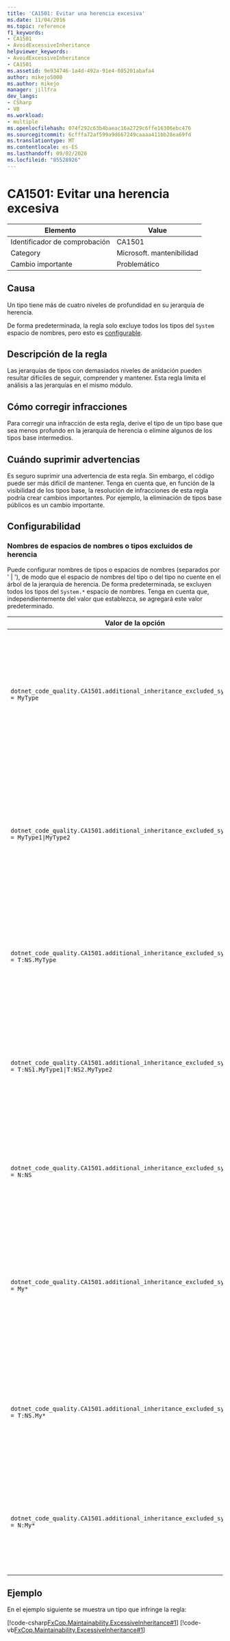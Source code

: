 ```yaml
---
title: 'CA1501: Evitar una herencia excesiva'
ms.date: 11/04/2016
ms.topic: reference
f1_keywords:
- CA1501
- AvoidExcessiveInheritance
helpviewer_keywords:
- AvoidExcessiveInheritance
- CA1501
ms.assetid: 9e934746-1a4d-492a-91e4-085201abafa4
author: mikejo5000
ms.author: mikejo
manager: jillfra
dev_langs:
- CSharp
- VB
ms.workload:
- multiple
ms.openlocfilehash: 074f292c63b4baeac16a2729c6ffe16306ebc476
ms.sourcegitcommit: 6cfffa72af599a9d667249caaaa411bb28ea69fd
ms.translationtype: MT
ms.contentlocale: es-ES
ms.lasthandoff: 09/02/2020
ms.locfileid: "85528926"
---
```

# <a name="ca1501-avoid-excessive-inheritance"></a>CA1501: Evitar una herencia excesiva

|Elemento|Value|
|-|-|
|Identificador de comprobación|CA1501|
|Category|Microsoft. mantenibilidad|
|Cambio importante|Problemático|

## <a name="cause"></a>Causa

Un tipo tiene más de cuatro niveles de profundidad en su jerarquía de herencia.

De forma predeterminada, la regla solo excluye todos los tipos del `System` espacio de nombres, pero esto es [configurable](#configurability).

## <a name="rule-description"></a>Descripción de la regla

Las jerarquías de tipos con demasiados niveles de anidación pueden resultar difíciles de seguir, comprender y mantener. Esta regla limita el análisis a las jerarquías en el mismo módulo.

## <a name="how-to-fix-violations"></a>Cómo corregir infracciones

Para corregir una infracción de esta regla, derive el tipo de un tipo base que sea menos profundo en la jerarquía de herencia o elimine algunos de los tipos base intermedios.

## <a name="when-to-suppress-warnings"></a>Cuándo suprimir advertencias

Es seguro suprimir una advertencia de esta regla. Sin embargo, el código puede ser más difícil de mantener. Tenga en cuenta que, en función de la visibilidad de los tipos base, la resolución de infracciones de esta regla podría crear cambios importantes. Por ejemplo, la eliminación de tipos base públicos es un cambio importante.

## <a name="configurability"></a>Configurabilidad

### <a name="inheritance-excluded-type-or-namespace-names"></a>Nombres de espacios de nombres o tipos excluidos de herencia

Puede configurar nombres de tipos o espacios de nombres (separados por ' | '), de modo que el espacio de nombres del tipo o del tipo no cuente en el árbol de la jerarquía de herencia. De forma predeterminada, se excluyen todos los tipos del `System.*` espacio de nombres. Tenga en cuenta que, independientemente del valor que establezca, se agregará este valor predeterminado.

| Valor de la opción | Resumen |
| --- | --- |
|`dotnet_code_quality.CA1501.additional_inheritance_excluded_symbol_names = MyType` | Coincide con todos los tipos denominados ' altype ' o cuyo espacio de nombres contenedor contiene ' altype ' y todos los tipos del espacio de nombres ' System ' |
|`dotnet_code_quality.CA1501.additional_inheritance_excluded_symbol_names = MyType1\|MyType2` | Coincide con todos los tipos denominados ' MyType1 ' o ' MyType2 ' o cuyo espacio de nombres contenedor contiene ' MyType1 ', ' MyType2 ' y todos los tipos del espacio de nombres ' System ' |
|`dotnet_code_quality.CA1501.additional_inheritance_excluded_symbol_names = T:NS.MyType` | Coincide con el tipo específico ' altype ' en el espacio de nombres ' NS ' y todos los tipos del espacio de nombres ' System ' |
|`dotnet_code_quality.CA1501.additional_inheritance_excluded_symbol_names = T:NS1.MyType1\|T:NS2.MyType2` | Coincide con los tipos específicos ' MyType1 ' y ' MyType2 ' con los nombres completos respectivos y todos los tipos del espacio de nombres ' System ' |
|`dotnet_code_quality.CA1501.additional_inheritance_excluded_symbol_names = N:NS` | Coincide con todos los tipos del espacio de nombres "NS" y todos los tipos del espacio de nombres "System" |
|`dotnet_code_quality.CA1501.additional_inheritance_excluded_symbol_names = My*` | Coincide con todos los tipos cuyo nombre empieza por "My" o cuyas partes del espacio de nombres contenedoras comienza por "My" y todos los tipos del espacio de nombres "System". |
|`dotnet_code_quality.CA1501.additional_inheritance_excluded_symbol_names = T:NS.My*` | Coincide con todos los tipos cuyo nombre empieza por "My" en el espacio de nombres "NS" y todos los tipos del espacio de nombres "System". |
|`dotnet_code_quality.CA1501.additional_inheritance_excluded_symbol_names = N:My*` | Coincide con todos los tipos cuyo espacio de nombres contenedor comienza por ' My ' y todos los tipos del espacio de nombres ' System ' |

## <a name="example"></a>Ejemplo

En el ejemplo siguiente se muestra un tipo que infringe la regla:

[!code-csharp[FxCop.Maintainability.ExcessiveInheritance#1](../code-quality/codesnippet/CSharp/ca1501-avoid-excessive-inheritance_1.cs)]
[!code-vb[FxCop.Maintainability.ExcessiveInheritance#1](../code-quality/codesnippet/VisualBasic/ca1501-avoid-excessive-inheritance_1.vb)]
